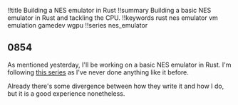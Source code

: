 !!title Building a NES emulator in Rust
!!summary Building a basic NES emulator in Rust and tackling the CPU.
!!keywords rust nes emulator vm emulation gamedev wgpu 
!!series nes_emulator

## 0854

As mentioned yesterday, I'll be working on a basic NES emulator in Rust. I'm following [this series](https://bugzmanov.github.io/nes_ebook) as I've never done anything like it before.

Already there's some divergence between how they write it and how I do, but it is a good experience nonetheless.


